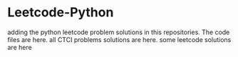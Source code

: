 # Leetcode-Python
adding the python leetcode problem solutions in this repositories. 
The code files are here.
all CTCI problems solutions are here.
some leetcode solutions are here















































































































































































































































































































































































































































































































































































































































































































































































































































































































































































































































































































































































